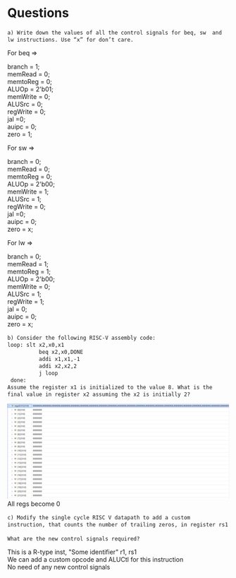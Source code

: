 # Questions

```
a) Write down the values of all the control signals for beq, sw  and lw instructions. Use “x” for don’t care.
```

For beq =>

branch   = 1;  
memRead  = 0;  
memtoReg = 0;  
ALUOp    = 2'b01;  
memWrite = 0;  
ALUSrc   = 0;  
regWrite = 0;  
jal =0;  
auipc = 0;  
zero = 1;  

For sw =>

branch   = 0;  
memRead  = 0;  
memtoReg = 0;  
ALUOp    = 2'b00;   
memWrite = 1;  
ALUSrc   = 1;  
regWrite = 0;  
jal =0;  
auipc = 0;  
zero = x;  

For lw =>

branch   = 0;  
memRead  = 1;  
memtoReg = 1;  
ALUOp    = 2'b00;  
memWrite = 0;  
ALUSrc   = 1;  
regWrite = 1;  
jal = 0;  
auipc = 0;  
zero = x;  

```
b) Consider the following RISC-V assembly code:
loop: slt x2,x0,x1
          beq x2,x0,DONE
          addi x1,x1,-1
          addi x2,x2,2
          j loop
 done:
Assume the register x1 is initialized to the value 8. What is the final value in register x2 assuming the x2 is initially 2?
```
![regs](regs.png)
All regs become 0

```
c) Modify the single cycle RISC V datapath to add a custom instruction, that counts the number of trailing zeros, in register rs1

What are the new control signals required?
```

This is a R-type inst, "Some identifier" r1, rs1  
We can add a custom opcode and ALUCtl for this instruction  
No need of any new control signals  


